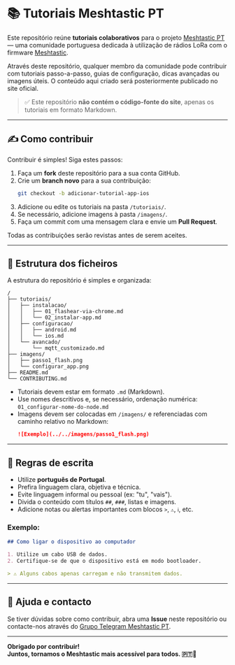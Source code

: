 # 📚 Tutoriais Meshtastic PT

Este repositório reúne **tutoriais colaborativos** para o projeto [Meshtastic PT](https://meshtastic.pt) — uma comunidade portuguesa dedicada à utilização de rádios LoRa com o firmware [Meshtastic](https://meshtastic.org).

Através deste repositório, qualquer membro da comunidade pode contribuir com tutoriais passo-a-passo, guias de configuração, dicas avançadas ou imagens úteis. O conteúdo aqui criado será posteriormente publicado no site oficial.

> ✅ Este repositório **não contém o código-fonte do site**, apenas os tutoriais em formato Markdown.

---

## ✍️ Como contribuir

Contribuir é simples! Siga estes passos:

1. Faça um **fork** deste repositório para a sua conta GitHub.
2. Crie um **branch novo** para a sua contribuição:
   ```bash
   git checkout -b adicionar-tutorial-app-ios
   ```
3. Adicione ou edite os tutoriais na pasta `/tutoriais/`.
4. Se necessário, adicione imagens à pasta `/imagens/`.
5. Faça um commit com uma mensagem clara e envie um **Pull Request**.

Todas as contribuições serão revistas antes de serem aceites.

---

## 📂 Estrutura dos ficheiros

A estrutura do repositório é simples e organizada:

```
/
├── tutoriais/
│   ├── instalacao/
│   │   ├── 01_flashear-via-chrome.md
│   │   └── 02_instalar-app.md
│   ├── configuracao/
│   │   ├── android.md
│   │   └── ios.md
│   └── avancado/
│       └── mqtt_customizado.md
├── imagens/
│   ├── passo1_flash.png
│   └── configurar_app.png
├── README.md
└── CONTRIBUTING.md
```

- Tutoriais devem estar em formato `.md` (Markdown).
- Use nomes descritivos e, se necessário, ordenação numérica:  
  `01_configurar-nome-do-node.md`
- Imagens devem ser colocadas em `/imagens/` e referenciadas com caminho relativo no Markdown:
  ```markdown
  ![Exemplo](../../imagens/passo1_flash.png)
  ```

---

## 📌 Regras de escrita

- Utilize **português de Portugal**.
- Prefira linguagem clara, objetiva e técnica.
- Evite linguagem informal ou pessoal (ex: "tu", "vais").
- Divida o conteúdo com títulos `##`, `###`, listas e imagens.
- Adicione notas ou alertas importantes com blocos `>`, `⚠️`, `ℹ️`, etc.

### Exemplo:

```markdown
## Como ligar o dispositivo ao computador

1. Utilize um cabo USB de dados.
2. Certifique-se de que o dispositivo está em modo bootloader.

> ⚠️ Alguns cabos apenas carregam e não transmitem dados.
```

---

## 🤝 Ajuda e contacto

Se tiver dúvidas sobre como contribuir, abra uma **Issue** neste repositório ou contacte-nos através do [Grupo Telegram Meshtastic PT](https://t.me/comunidademeshtasticpt).

---

**Obrigado por contribuir!  
Juntos, tornamos o Meshtastic mais acessível para todos. 🇵🇹📡**
